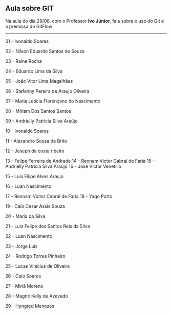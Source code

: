 ## Aula sobre GIT

Na aula do dia 29/08, com o Professor **Ivo Júnior**, fala sobre o uso do Git e a premissa do GitFlow

---

01 - Ivonaldo Soares

02 - Nilson Eduardo Santos de Souza

03 - Raine Rocha

04 - Eduardo Lima da Silva

05 - João Vitor Lima Magalhães

06 - Stefanny Pereira de Araujo Oliveira

07 - Maria Leticia Florençano do Nascimento

08 - Miriam Dos Santos Santos

09 - Andrielly Patrícia Silva Araújo

10 - Ivonaldo Soares

11 - Alexandro Sousa de Brito

12 - Joseph da costa ribeiro

13 - Felipe Ferreira de Andrade
14 - Rennam Victor Cabral de Faria
15 - Andrielly Patrícia Silva Araújo
16 - José Victor Venetillo

15 - Luis Filipe Alves Araujo

16 - Luan Nascimento

17 - Rennam Victor Cabral de Faria
18 - Yago Porto

19 - Caio Cesar Assis Souza

20 - Maria da Silva

21 - Luiz Felipe dos Santos Reis da Silva

22 - Luan Nascimento

23 - Jorge Luis

24 - Rodrigo Torres Pinheiro

25 - Lucas Vinícius de Oliveira

26 - Caio Soares

27 - Miriã Moreno

28 - Magno Kelly de Azevedo

29 - Hyngred Menezes
